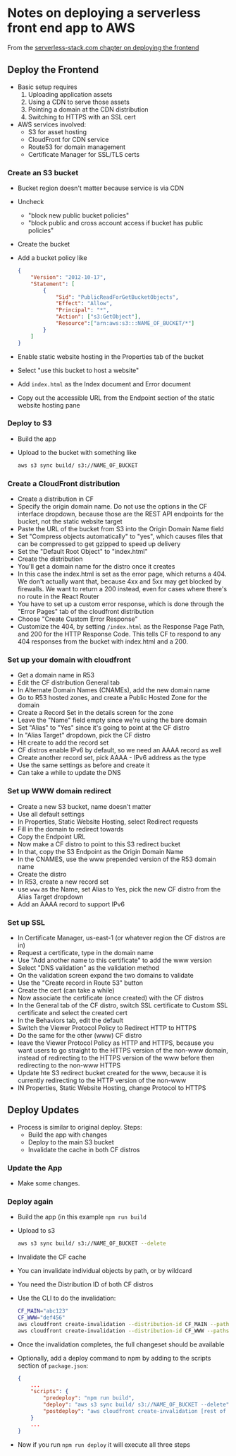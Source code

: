 # Notes on deploying a serverless front end app to AWS

From the [serverless-stack.com chapter on deploying the frontend](https://serverless-stack.com/chapters/deploy-the-frontend.html)

## Deploy the Frontend

* Basic setup requires
    1. Uploading application assets
    1. Using a CDN to serve those assets
    1. Pointing a domain at the CDN distribution
    1. Switching to HTTPS with an SSL cert
* AWS services involved:
    * S3 for asset hosting
    * CloudFront for CDN service
    * Route53 for domain management
    * Certificate Manager for SSL/TLS certs

### Create an S3 bucket

* Bucket region doesn't matter because service is via CDN
* Uncheck 
    * "block new public bucket policies"
    * "block public and cross account access if bucket has public policies"
* Create the bucket
* Add a bucket policy like

    ```JSON
    {
        "Version": "2012-10-17",
        "Statement": [
            {
                "Sid": "PublicReadForGetBucketObjects",
                "Effect": "Allow",
                "Principal": "*",
                "Action": ["s3:GetObject"],
                "Resource":["arn:aws:s3:::NAME_OF_BUCKET/*"]
            }
        ]
    }
    ```

* Enable static website hosting in the Properties tab of the bucket
* Select "use this bucket to host a website"
* Add `index.html` as the Index document and Error document
* Copy out the accessible URL from the Endpoint section of the static website hosting pane

### Deploy to S3

* Build the app
* Upload to the bucket with something like 

    ```bash
    aws s3 sync build/ s3://NAME_OF_BUCKET
    ```

### Create a CloudFront distribution

* Create a distribution in CF
* Specify the origin domain name. Do not use the options in the CF interface dropdown, because those are the REST API endpoints for the bucket, not the static website target
* Paste the URL of the bucket from S3 into the Origin Domain Name field
* Set "Compress objects automatically" to "yes", which causes files that can be compressed to get gzipped to speed up delivery
* Set the "Default Root Object" to "index.html"
* Create the distribution
* You'll get a domain name for the distro once it creates
* In this case the index.html is set as the error page, which returns a 404. We don't actually want that, because 4xx and 5xx may get blocked by firewalls. We want to return a 200 instead, even for cases where there's no route in the React Router
* You have to set up a custom error response, which is done through the "Error Pages" tab of the cloudfront distribution
* Choose "Create Custom Error Response"
* Customize the 404, by setting `/index.html` as the Response Page Path, and 200 for the HTTP Response Code. This tells CF to respond to any 404 responses from the bucket with index.html and a 200.

### Set up your domain with cloudfront

* Get a domain name in R53
* Edit the CF distribution General tab
* In Alternate Domain Names (CNAMEs), add the new domain name
* Go to R53 hosted zones, and create a Public Hosted Zone for the domain
* Create a Record Set in the details screen for the zone
* Leave the "Name" field empty since we're using the bare domain
* Set "Alias" to "Yes" since it's going to point at the CF distro
* In "Alias Target" dropdown, pick the CF distro
* Hit create to add the record set
* CF distros enable IPv6 by default, so we need an AAAA record as well
* Create another record set, pick AAAA - IPv6 address as the type
* Use the same settings as before and create it
* Can take a while to update the DNS

### Set up WWW domain redirect

* Create a new S3 bucket, name doesn't matter
* Use all default settings
* In Properties, Static Website Hosting, select Redirect requests
* Fill in the domain to redirect towards
* Copy the Endpoint URL
* Now make a CF distro to point to this S3 redirect bucket
* In that, copy the S3 Endpoint as the Origin Domain Name
* In the CNAMES, use the www prepended version of the R53 domain name
* Create the distro
* In R53, create a new record set
* use `www` as the Name, set Alias to Yes, pick the new CF distro from the Alias Target dropdown
* Add an AAAA record to support IPv6

### Set up SSL

* In Certificate Manager, us-east-1 (or whatever region the CF distros are in)
* Request a certificate, type in the domain name
* Use "Add another name to this certificate" to add the www version
* Select "DNS validation" as the validation method
* On the validation screen expand the two domains to validate
* Use the "Create record in Route 53" button
* Create the cert (can take a while)
* Now associate the certificate (once created) with the CF distros
* In the General tab of the CF distro, switch SSL certificate to Custom SSL certificate and select the created cert
* In the Behaviors tab, edit the default
* Switch the Viewer Protocol Policy to Redirect HTTP to HTTPS
* Do the same for the other (www) CF distro
* leave the Viewer Protocol Policy as HTTP and HTTPS, because you want users to go straight to the HTTPS version of the non-www domain, instead of redirecting to the HTTPS version of the www before then redirecting to the non-www HTTPS
* Update hte S3 redirect bucket created for the www, because it is currently redirecting to the HTTP version of the non-www
* IN Properties, Static Website Hosting, change Protocol to HTTPS

## Deploy Updates

* Process is similar to original deploy. Steps:
    * Build the app with changes
    * Deploy to the main S3 bucket
    * Invalidate the cache in both CF distros

### Update the App

* Make some changes.

### Deploy again

* Build the app (in this example `npm run build`
* Upload to s3

    ```bash
    aws s3 sync build/ s3://NAME_OF_BUCKET --delete
    ```

* Invalidate the CF cache
* You can invalidate individual objects by path, or by wildcard
* You need the Distribution ID of both CF distros
* Use the CLI to do the invalidation:

    ```bash
    CF_MAIN="abc123"
    CF_WWW="def456"
    aws cloudfront create-invalidation --distribution-id CF_MAIN --paths "/*"
    aws cloudfront create-invalidation --distribution-id CF_WWW --paths "/*"
    ```

* Once the invalidation completes, the full changeset should be available
* Optionally, add a deploy command to npm by adding to the scripts section of `package.json`:

    ```JSON
    {
        ...
        "scripts": {
            "predeploy": "npm run build",
            "deploy": "aws s3 sync build/ s3://NAME_OF_BUCKET --delete",
            "postdeploy": "aws cloudfront create-invalidation [rest of command]"
        }
        ...
    }
    ```

* Now if you run `npm run deploy` it will execute all three steps
